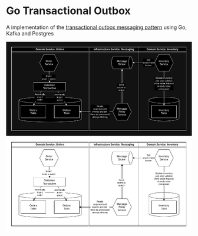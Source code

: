 # Go Transactional Outbox

A implementation of the [transactional outbox messaging pattern](https://microservices.io/patterns/data/transactional-outbox.html) using Go, Kafka and Postgres

![](https://raw.githubusercontent.com/gustapinto/go-transactional-outbox/main/docs/go-transactional-outbox-dark.jpg#gh-dark-mode-only)
![](https://raw.githubusercontent.com/gustapinto/go-transactional-outbox/main/docs/go-transactional-outbox-light.jpg#gh-light-mode-only)
